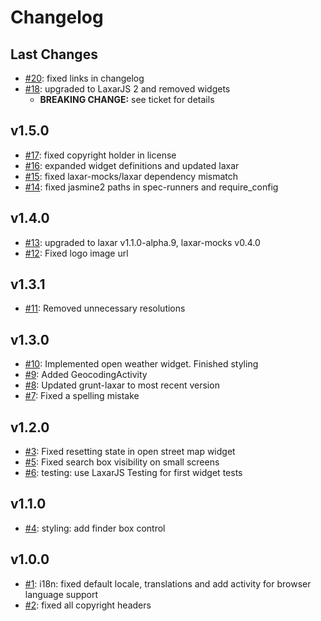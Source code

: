 # Changelog

## Last Changes

- [#20](https://github.com/LaxarJS/finder-demo/issues/20): fixed links in changelog
- [#18](https://github.com/LaxarJS/finder-demo/issues/18): upgraded to LaxarJS 2 and removed widgets
   + **BREAKING CHANGE:** see ticket for details


## v1.5.0

- [#17](https://github.com/LaxarJS/finder-demo/issues/17): fixed copyright holder in license
- [#16](https://github.com/LaxarJS/finder-demo/issues/16): expanded widget definitions and updated laxar
- [#15](https://github.com/LaxarJS/finder-demo/issues/15): fixed laxar-mocks/laxar dependency mismatch
- [#14](https://github.com/LaxarJS/finder-demo/issues/14): fixed jasmine2 paths in spec-runners and require_config


## v1.4.0

- [#13](https://github.com/LaxarJS/finder-demo/issues/13): upgraded to laxar v1.1.0-alpha.9, laxar-mocks v0.4.0
- [#12](https://github.com/LaxarJS/finder-demo/issues/12): Fixed logo image url


## v1.3.1

- [#11](https://github.com/LaxarJS/finder-demo/issues/11): Removed unnecessary resolutions


## v1.3.0

- [#10](https://github.com/LaxarJS/finder-demo/issues/10): Implemented open weather widget. Finished styling
- [#9](https://github.com/LaxarJS/finder-demo/issues/9): Added GeocodingActivity
- [#8](https://github.com/LaxarJS/finder-demo/issues/8): Updated grunt-laxar to most recent version
- [#7](https://github.com/LaxarJS/finder-demo/issues/7): Fixed a spelling mistake


## v1.2.0

- [#3](https://github.com/LaxarJS/finder-demo/issues/3): Fixed resetting state in open street map widget
- [#5](https://github.com/LaxarJS/finder-demo/issues/5): Fixed search box visibility on small screens
- [#6](https://github.com/LaxarJS/finder-demo/issues/6): testing: use LaxarJS Testing for first widget tests


## v1.1.0

- [#4](https://github.com/LaxarJS/finder-demo/issues/4): styling: add finder box control


## v1.0.0

- [#1](https://github.com/LaxarJS/finder-demo/issues/1): i18n: fixed default locale, translations and add activity for browser language support
- [#2](https://github.com/LaxarJS/finder-demo/issues/2): fixed all copyright headers
